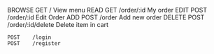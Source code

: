BROWSE	GET	/	View menu
READ	GET	/order/:id	My order
EDIT	POST	/order/:id	Edit Order
ADD	POST	/order	Add new order
DELETE	POST	/order/:id/delete	Delete item in cart
			
	POST	/login	
	POST	/register	
